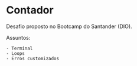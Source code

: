 # Contador 

Desafio proposto no Bootcamp do Santander (DIO).

Assuntos:

	- Terminal
	- Loops
	- Erros customizados
